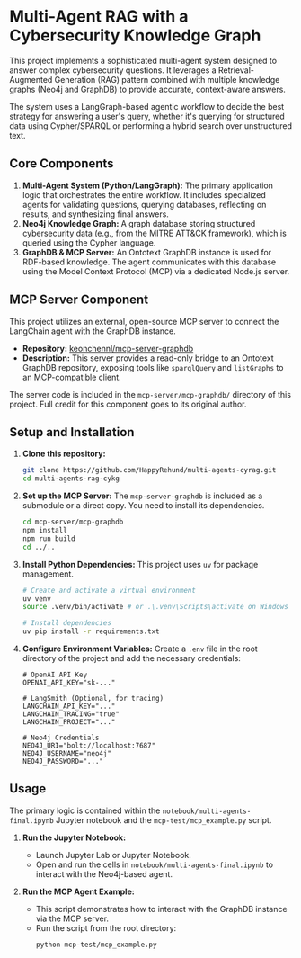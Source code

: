 # Multi-Agent RAG with a Cybersecurity Knowledge Graph

This project implements a sophisticated multi-agent system designed to answer complex cybersecurity questions. It leverages a Retrieval-Augmented Generation (RAG) pattern combined with multiple knowledge graphs (Neo4j and GraphDB) to provide accurate, context-aware answers.

The system uses a LangGraph-based agentic workflow to decide the best strategy for answering a user's query, whether it's querying for structured data using Cypher/SPARQL or performing a hybrid search over unstructured text.

## Core Components

1.  **Multi-Agent System (Python/LangGraph):** The primary application logic that orchestrates the entire workflow. It includes specialized agents for validating questions, querying databases, reflecting on results, and synthesizing final answers.
2.  **Neo4j Knowledge Graph:** A graph database storing structured cybersecurity data (e.g., from the MITRE ATT&CK framework), which is queried using the Cypher language.
3.  **GraphDB & MCP Server:** An Ontotext GraphDB instance is used for RDF-based knowledge. The agent communicates with this database using the Model Context Protocol (MCP) via a dedicated Node.js server.

## MCP Server Component

This project utilizes an external, open-source MCP server to connect the LangChain agent with the GraphDB instance.

-   **Repository:** [keonchennl/mcp-server-graphdb](https://github.com/keonchennl/mcp-server-graphdb)
-   **Description:** This server provides a read-only bridge to an Ontotext GraphDB repository, exposing tools like `sparqlQuery` and `listGraphs` to an MCP-compatible client.

The server code is included in the `mcp-server/mcp-graphdb/` directory of this project. Full credit for this component goes to its original author.

## Setup and Installation

1.  **Clone this repository:**
    ```sh
    git clone https://github.com/HappyRehund/multi-agents-cyrag.git
    cd multi-agents-rag-cykg
    ```

2.  **Set up the MCP Server:**
    The `mcp-server-graphdb` is included as a submodule or a direct copy. You need to install its dependencies.
    ```sh
    cd mcp-server/mcp-graphdb
    npm install
    npm run build
    cd ../..
    ```

3.  **Install Python Dependencies:**
    This project uses `uv` for package management.
    ```sh
    # Create and activate a virtual environment
    uv venv
    source .venv/bin/activate # or .\.venv\Scripts\activate on Windows

    # Install dependencies
    uv pip install -r requirements.txt
    ```

4.  **Configure Environment Variables:**
    Create a `.env` file in the root directory of the project and add the necessary credentials:
    ```env
    # OpenAI API Key
    OPENAI_API_KEY="sk-..."

    # LangSmith (Optional, for tracing)
    LANGCHAIN_API_KEY="..."
    LANGCHAIN_TRACING="true"
    LANGCHAIN_PROJECT="..."

    # Neo4j Credentials
    NEO4J_URI="bolt://localhost:7687"
    NEO4J_USERNAME="neo4j"
    NEO4J_PASSWORD="..."
    ```

## Usage

The primary logic is contained within the `notebook/multi-agents-final.ipynb` Jupyter notebook and the `mcp-test/mcp_example.py` script.

1.  **Run the Jupyter Notebook:**
    -   Launch Jupyter Lab or Jupyter Notebook.
    -   Open and run the cells in `notebook/multi-agents-final.ipynb` to interact with the Neo4j-based agent.

2.  **Run the MCP Agent Example:**
    -   This script demonstrates how to interact with the GraphDB instance via the MCP server.
    -   Run the script from the root directory:
        ```sh
        python mcp-test/mcp_example.py
